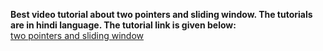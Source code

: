 **Best video tutorial about two pointers and sliding window. The tutorials are in hindi language. The tutorial link is given below:**  
[two pointers and sliding window](https://www.youtube.com/watch?v=EHCGAZBbB88&list=PL_z_8CaSLPWeM8BDJmIYDaoQ5zuwyxnfj)
